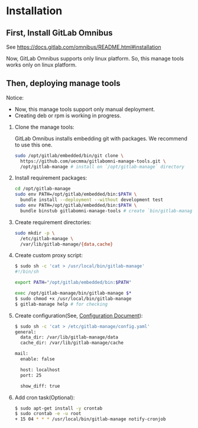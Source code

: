 # Installation

## First, Install GitLab Omnibus

See https://docs.gitlab.com/omnibus/README.html#installation

Now, GitLab Omnibus supports only linux platform.
So, this manage tools works only on linux platform.

## Then, deploying manage tools

Notice:
* Now, this manage tools support only manual deployment.
* Creating deb or rpm is working in progress.

1. Clone the manage tools:

    GitLab Omnibus installs embedding git with packages.
    We recommend to use this one.

    ```bash
    sudo /opt/gitlab/embedded/bin/git clone \
      https://github.com/uecmma/gitlabomni-manage-tools.git \
      /opt/gitlab-manage # install on `/opt/gitlab-manage` directory
    ```

2. Install requirement packages:

    ```bash
    cd /opt/gitlab-manage
    sudo env PATH=/opt/gitlab/embedded/bin:$PATH \
      bundle install --deployment --without development test
    sudo env PATH=/opt/gitlab/embedded/bin:$PATH \
      bundle binstub gitlabomni-manage-tools # create `bin/gitlab-manage` script
    ```

3. Create requirement directories:

    ```bash
    sudo mkdir -p \
      /etc/gitlab-manage \
      /var/lib/gitlab-manage/{data,cache}
    ```

4. Create custom proxy script:

    ```bash
    $ sudo sh -c 'cat > /usr/local/bin/gitlab-manage'
    #!/bin/sh

    export PATH="/opt/gitlab/embedded/bin:$PATH"

    exec /opt/gitlab-manage/bin/gitlab-manage $*
    $ sudo chmod +x /usr/local/bin/gitlab-manage
    $ gitlab-manage help # for checking
    ```

5. Create configuration(See, [Configuration Document](Configuration.md)):

    ```bash
    $ sudo sh -c 'cat > /etc/gitlab-manage/config.yaml'
    general:
      data_dir: /var/lib/gitlab-manage/data
      cache_dir: /var/lib/gitlab-manage/cache

    mail:
      enable: false

      host: localhost
      port: 25

      show_diff: true
    ```

6. Add cron task(Optional):

    ```bash
    $ sudo apt-get install -y crontab
    $ sudo crontab -e -u root
    + 15 04 * * * /usr/local/bin/gitlab-manage notify-cronjob
    ```
